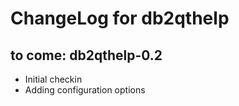 ChangeLog for db2qthelp
=======================


to come: db2qthelp-0.2
----------------------
* Initial checkin
* Adding configuration options




